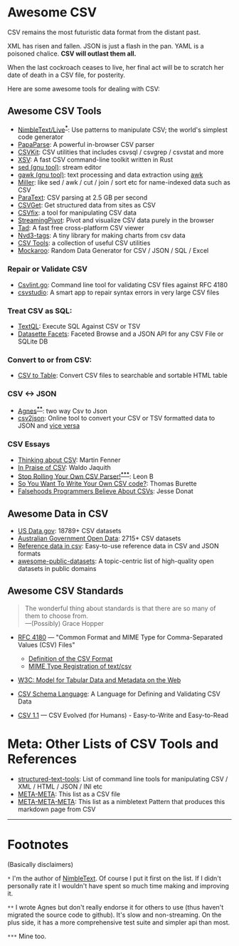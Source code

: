 # Awesome CSV

CSV remains the most futuristic data format from the distant past.

XML has risen and fallen. JSON is just a flash in the pan. YAML is a poisoned chalice. **CSV will outlast them all.**

When the last cockroach ceases to live, her final act will be to scratch her date of death in a CSV file, for posterity.

Here are some awesome tools for dealing with CSV:

## Awesome CSV Tools

* [NimbleText/Live](https://NimbleText.com/Live)<sup><a href='#footnote1'><strong>*</strong></a></sup>: Use patterns to manipulate CSV; the world's simplest code generator
* [PapaParse](https://www.papaparse.com): A powerful in-browser CSV parser
* [CSVKit](http://csvkit.readthedocs.org/en/0.7.3/): CSV utilities that includes csvsql / csvgrep / csvstat  and more
* [XSV](https://github.com/BurntSushi/xsv): A fast CSV command-line toolkit written in Rust
* [sed (gnu tool)](https://www.gnu.org/software/sed/manual/sed.html): stream editor
* [gawk (gnu tool)](https://www.gnu.org/software/gawk/manual/gawk.html): text processing and data extraction using [awk](http://pubs.opengroup.org/onlinepubs/009695399/utilities/awk.html)
* [Miller](http://johnkerl.org/miller/doc/): like sed / awk / cut / join / sort etc for name-indexed data such as CSV
* [ParaText](http://www.wise.io/tech/paratext): CSV parsing at 2.5 GB per second
* [CSVGet](http://github.com/fizx/csvget/tree/master): Get structured data from sites as CSV
* [CSVfix](https://code.google.com/p/csvfix/): a tool for manipulating CSV data
* [StreamingPivot](http://streamingpivot.com/): Pivot and visualize CSV data purely in the browser
* [Tad](http://www.tadviewer.com):  A fast free cross-platform CSV viewer
* [Nvd3-tags](http://blog.tryolabs.com/2015/02/27/nvd3-tags-a-tiny-library-for-making-charts-from-csv-data/): A tiny library for making charts from csv data
* [CSV Tools](https://onlinecsvtools.com/): a collection of useful CSV utilities
* [Mockaroo](https://www.mockaroo.com/): Random Data Generator for CSV / JSON / SQL / Excel

### Repair or Validate CSV

* [Csvlint.go](https://github.com/Clever/csvlint): Command line tool for validating CSV files against RFC 4180
* [csvstudio](http://www.csvstudio.com): A smart app to repair syntax errors in very large CSV files

### Treat CSV as SQL:

* [TextQL](http://dinedal.github.io/textql/): Execute SQL Against CSV or TSV
* [Datasette Facets](https://simonwillison.net/2018/May/20/datasette-facets/): Faceted Browse and a JSON API for any CSV File or SQLite DB


### Convert to or from CSV:
* [CSV to Table](https://github.com/vividvilla/csvtotable): Convert CSV files to searchable and sortable HTML table

### CSV <-> JSON

* [Agnes](http://www.secretgeek.net/agnes/twoWay.html)<sup><a href='#footnote2'><strong>**</strong></a></sup>: two way Csv to Json
* [csv2json](https://www.csvjson.com/csv2json): Online tool to convert your CSV or TSV formatted data to JSON and [vice versa](https://www.csvjson.com/json2csv)

### CSV Essays
* [Thinking about CSV](https://blog.datacite.org/thinking-about-csv/): Martin Fenner
* [In Praise of CSV](https://usopendata.org/2015/03/10/csv): Waldo Jaquith
* [Stop Rolling Your Own CSV Parser!](http://www.secretgeek.net/csv_trouble)<sup><a href='#footnote3'><strong>***</strong></a></sup>: Leon B
* [So You Want To Write Your Own CSV code?](http://thomasburette.com/blog/2014/05/25/so-you-want-to-write-your-own-CSV-code/): Thomas Burette
* [Falsehoods Programmers Believe About CSVs](https://donatstudios.com/Falsehoods-Programmers-Believe-About-CSVs): Jesse Donat

## Awesome Data in CSV

* [US Data.gov](https://catalog.data.gov/dataset?res_format=CSV): 18789+ CSV datasets
* [Australian Government Open Data](https://data.gov.au/dataset?res_format=CSV): 2715+ CSV datasets
* [Reference data in csv](https://datahub.io/collections/reference-data): Easy-to-use reference data in CSV and JSON formats
* [awesome-public-datasets](https://github.com/awesomedata/awesome-public-datasets): A topic-centric list of high-quality open datasets in public domains

## Awesome CSV Standards

>The wonderful thing about standards is that there are so many of them to choose from.<br />&mdash;(Possibly) Grace Hopper

* [RFC 4180](https://tools.ietf.org/html/rfc4180) &mdash; "Common Format and MIME Type for Comma-Separated Values (CSV) Files"
  * [Definition of the CSV Format](https://tools.ietf.org/html/rfc4180#section-2)
  * [MIME Type Registration of text/csv](https://tools.ietf.org/html/rfc4180#section-3)
* [W3C: Model for Tabular Data and Metadata on the Web](https://www.w3.org/TR/tabular-data-model/)
* [CSV Schema Language](http://digital-preservation.github.io/csv-schema/csv-schema-1.2.html): A Language for Defining and Validating CSV Data

* [CSV 1.1](https://csv11.github.io/) &mdash; CSV Evolved (for Humans) - Easy-to-Write and Easy-to-Read


# Meta: Other Lists of CSV Tools and References

* [structured-text-tools](https://github.com/dbohdan/structured-text-tools): List of command line tools for manipulating CSV / XML / HTML / JSON / INI etc
 * [META-META](https://raw.githubusercontent.com/secretGeek/AwesomeCSV/master/awesomecsv.csv): This list as a CSV file
 * [META-META-META]( http://NimbleText.com/Live/1687322290): This list as a nimbletext Pattern that produces this markdown page from CSV





-----

# Footnotes

(Basically disclaimers)

`*` <span id='footnote1' ></span> I'm the author of [NimbleText](https://NimbleText.com/Live). Of course I put it first on the list. If I didn't personally rate it I wouldn't have spent so much time making and improving it.

`**` <span id='footnote2' ></span> I wrote Agnes but don't really endorse it for others to use (thus haven't migrated the source code to github). It's slow and non-streaming. On the plus side, it has a more comprehensive test suite and simpler api than most.

`***` <span id='footnote3' ></span> Mine too.